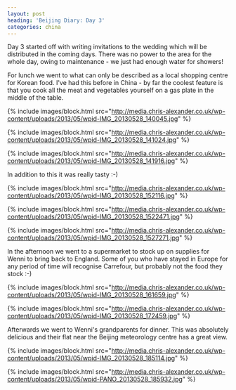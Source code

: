 ```yaml
---
layout: post
heading: 'Beijing Diary: Day 3'
categories: china
---
```


Day 3 started off with writing invitations to the wedding which will be distributed in the coming days. There was no power to the area for the whole day, owing to maintenance - we just had enough water for showers!

For lunch we went to what can only be described as a local shopping centre for Korean food. I've had this before in China - by far the coolest feature is that you cook all the meat and vegetables yourself on a gas plate in the middle of the table.

{% include images/block.html src="http://media.chris-alexander.co.uk/wp-content/uploads/2013/05/wpid-IMG_20130528_140045.jpg" %}

{% include images/block.html src="http://media.chris-alexander.co.uk/wp-content/uploads/2013/05/wpid-IMG_20130528_141024.jpg" %}

{% include images/block.html src="http://media.chris-alexander.co.uk/wp-content/uploads/2013/05/wpid-IMG_20130528_141916.jpg" %}

In addition to this it was really tasty :-)

{% include images/block.html src="http://media.chris-alexander.co.uk/wp-content/uploads/2013/05/wpid-IMG_20130528_152116.jpg" %}

{% include images/block.html src="http://media.chris-alexander.co.uk/wp-content/uploads/2013/05/wpid-IMG_20130528_1522471.jpg" %}

{% include images/block.html src="http://media.chris-alexander.co.uk/wp-content/uploads/2013/05/wpid-IMG_20130528_1527271.jpg" %}

In the afternoon we went to a supermarket to stock up on supplies for Wenni to bring back to England. Some of you who have stayed in Europe for any period of time will recognise Carrefour, but probably not the food they stock :-)

{% include images/block.html src="http://media.chris-alexander.co.uk/wp-content/uploads/2013/05/wpid-IMG_20130528_161659.jpg" %}

{% include images/block.html src="http://media.chris-alexander.co.uk/wp-content/uploads/2013/05/wpid-IMG_20130528_172459.jpg" %}

Afterwards we went to Wenni's grandparents for dinner. This was absolutely delicious and their flat near the Beijing meteorology centre has a great view.

{% include images/block.html src="http://media.chris-alexander.co.uk/wp-content/uploads/2013/05/wpid-IMG_20130528_185114.jpg" %}

{% include images/block.html src="http://media.chris-alexander.co.uk/wp-content/uploads/2013/05/wpid-PANO_20130528_185932.jpg" %}